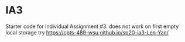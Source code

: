 # IA3
Starter code for Individual Assignment #3. does not work on first empty local storage try
https://cpts-489-wsu.github.io/sp20-ia3-Len-Yan/
